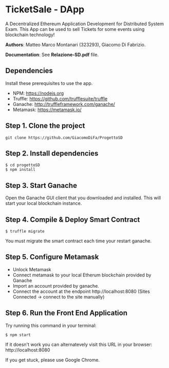 
# TicketSale - DApp
A Decentralized Ethereum Application Development for Distributed System Exam. This App can be used to sell Tickets for some events using blockchain technology!

**Authors**: Matteo Marco Montanari (323293), Giacomo Di Fabrizio.

**Documentation**: See **Relazione-SD.pdf** file.

## Dependencies
Install these prerequisites to use the app.
- NPM: https://nodejs.org
- Truffle: https://github.com/trufflesuite/truffle
- Ganache: http://truffleframework.com/ganache/
- Metamask: https://metamask.io/


## Step 1. Clone the project
`git clone https://github.com/GiacomoDiFa/ProgettoSD`

## Step 2. Install dependencies
```
$ cd progettoSD
$ npm install
```
## Step 3. Start Ganache
Open the Ganache GUI client that you downloaded and installed. This will start your local blockchain instance. 


## Step 4. Compile & Deploy Smart Contract
`$ truffle migrate`

You must migrate the smart contract each time your restart ganache.

## Step 5. Configure Metamask
- Unlock Metamask
- Connect metamask to your local Etherum blockchain provided by Ganache
- Import an account provided by ganache.
- Connect the account at the endpoint http://localhost:8080 (Sites Connected -> connect to the site manually)

## Step 6. Run the Front End Application
Try running this command in your terminal:

`$ npm start`

If it doesn't work you can alternatevely visit this URL in your browser: http://localhost:8080

If you get stuck, please use Google Chrome.

